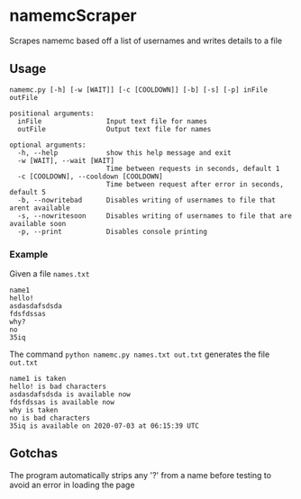 # namemcScraper
Scrapes namemc based off a list of usernames and writes details to a file

## Usage
```
namemc.py [-h] [-w [WAIT]] [-c [COOLDOWN]] [-b] [-s] [-p] inFile outFile

positional arguments:
  inFile                Input text file for names
  outFile               Output text file for names

optional arguments:
  -h, --help            show this help message and exit
  -w [WAIT], --wait [WAIT]
                        Time between requests in seconds, default 1
  -c [COOLDOWN], --cooldown [COOLDOWN]
                        Time between request after error in seconds, default 5
  -b, --nowritebad      Disables writing of usernames to file that arent available
  -s, --nowritesoon     Disables writing of usernames to file that are available soon
  -p, --print           Disables console printing
```
### Example
Given a file `names.txt`
```
name1
hello!
asdasdafsdsda
fdsfdssas
why?
no
35iq
 ```
 The command `python namemc.py names.txt out.txt`
 generates the file `out.txt`
 ```
name1 is taken
hello! is bad characters
asdasdafsdsda is available now
fdsfdssas is available now
why is taken
no is bad characters
35iq is available on 2020-07-03 at 06:15:39 UTC
```

## Gotchas
The program automatically strips any '?' from a name before testing to avoid an error in loading the page
 
